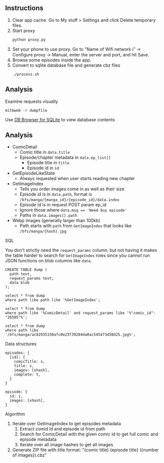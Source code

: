 ## Instructions

1. Clear app cache. Go to My stuff > Settings and click Delete temporary files.
1. Start proxy
   ```
   python proxy.py
   ```
1. Set your phone to use proxy. Go to "Name of Wifi network ℹ️" -> Configure proxy -> Manual, enter the server and port, and hit Save.
1. Browse some episodes inside the app.
1. Convert to sqlite database file and generate cbz files
   ```
   ./process.sh
   ```

## Analysis

Examine requests visually

    mitmweb -r dumpfile

Use [DB Browser for SQLite](https://sqlitebrowser.org/) to view database contents

## Analysis

- ComicDetail
  - Comic title in `data.title`
  - Episode/chapter metadata in `data.ep_list[]`
    - Episode title in `title`
    - Episode id in `id`
- GetEpisodeLikeState
  - Always requested when user starts reading new chapter
- GetImageIndex
  - Tells you order images come in as well as their size
  - Episode id is in `data.path`, format is `/bfs/manga/{manga_id}/{episode_id}/data.index`
  - Episode id is in request POST param ep_id
  - Ignore those where `data.msg == 'Need buy episode'`
  - Paths in `data.images[].path`
- Webp images (generally larger than 100kb)
  - Path starts with `path` from `GetImageIndex` that looks like `/bfs/manga/{hash}.jpg`

SQL

You don't strictly need the `request_params` column, but not having it makes the table harder to search for
`GetImageIndex` rows since you cannot run JSON functions on blob columns like `data`.

```
CREATE TABLE dump (
  path text,
  request_params text,
  data blob
);

select * from dump
where path like path like '%GetImageIndex';

select * from dump
where path like '%ComicDetail' and request_params like '%"comic_id": "26505"%';

select * from dump
where path like '/bfs/manga/ac82935150afc0e23f39204da0ac545473458d25.jpg%';
```

Data structures

```
episodes: {
  [id]: {
    comicTitle: s,
    title: s,
    images: [xhash],
    complete: t,
  }
}

episode: {
  id: i,
  images: [xhash],
}
```

Algorithm

1. Iterate over GetImageIndex to get episodes metadata
   1. Extract comid id and episode id from path
   1. Search for ComicDetail with the given comic id to get full comic and episode metadata
   1. Iterate over all image hashes to get all images
1. Generate ZIP file with title format: "{comic title} {episode title} ({number of images}).cbz"
